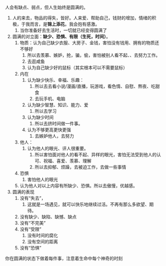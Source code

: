 人会有缺点、弱点，但人生始终是圆满的。
1. 人的来去，物品的得失，皆好。人来爱、帮助自己，钱财的增加，情绪的积极，于我而言，是**锦上添花**。我会抱有感激。
	1. 当你准备好去生活时，一切就已经变得圆满了
2. 圆满的对立面：**缺少、恐惧、有限（生死，时间）**。
	1. 物质：认为自己缺少衣服、大房子、金钱，害怕没有钱用、拥有的物质还不够好
		1. 所以去羡慕、嫉妒，抢，骗，偷，害怕被别人看不起、、去努力工作。
		2. 去逛咸鱼
		3. 认为自己缺少好的鼠标（其实根本可以不需要鼠标）
	2. 内在
		1. 认为缺少快乐、幸福、乐趣：
			1. 所以去去看小说/漫画/直播，玩游戏，看色情、自慰、熬夜、吃甜食
			2. 去玩手机、电脑
		2. 认为缺少智慧、知识、能力、爱
			1. 所以去学习
		3. 认为缺少时间
			1. 所以去挤时间做一件事。
		4. 认为不够更高更快更强
			1. 去嫉妒他人，去努力
	3. 他人：
		1. 认为他人的眼光、评人很重要。
			1. 所以害怕面对他人的看不起、异样的眼光，害怕无法受到他人的认可、祝福、喜爱、羡慕、理解
			2. 所以去抑郁、烦躁，去被迫工作，去做一些事情
	4. 恐惧
		1. 害怕他人的眼光
	5. 认为他人对以上内容有所缺少、恐惧。所以去傲慢，优越感。
3. 圆满的表现
	1. 没有“失去”，
		1. 这就是一场遇见，就可以快乐地继续过活。不再有那么多欲望、期待。
	2. 没有缺少、缺陷、缺憾、缺点
	3. 没有“不完美”
	4. 没有“受限”
		1. 没有时间的腐化
		2. 没有空间的距离
	5. 没有“恐惧”

你在圆满的状态下做着每件事，注意着生命中每个神奇的时刻
